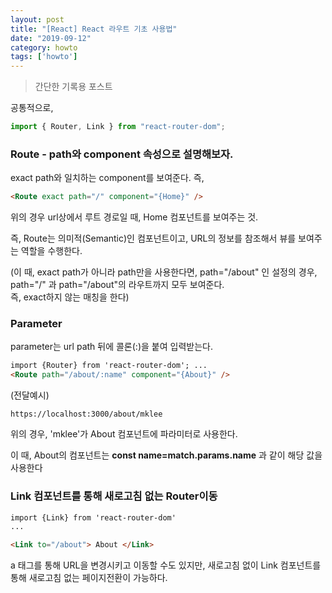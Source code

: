 ```yaml
---
layout: post
title: "[React] React 라우트 기초 사용법"
date: "2019-09-12"
category: howto
tags: ['howto']
---
```


> 간단한 기록용 포스트

공통적으로,

```javascript
import { Router, Link } from "react-router-dom";
```

### Route - path와 component 속성으로 설명해보자.

exact path와 일치하는 component를 보여준다. 즉,

```html
<Route exact path="/" component="{Home}" />
```

위의 경우 url상에서 루트 경로일 때, Home 컴포넌트를 보여주는 것.

즉, Route는 의미적(Semantic)인 컴포넌트이고, URL의 정보를 참조해서 뷰를 보여주는 역할을 수행한다.

(이 때, exact path가 아니라 path만을 사용한다면, path="/about" 인 설정의 경우, path="/" 과 path="/about"의 라우트까지 모두 보여준다.  
즉, exact하지 않는 매칭을 한다)

### Parameter

parameter는 url path 뒤에 콜론(:)을 붙여 입력받는다.

```html
import {Router} from 'react-router-dom'; ...
<Route path="/about/:name" component="{About}" />
```

(전달예시)

```
https://localhost:3000/about/mklee
```

위의 경우, 'mklee'가 About 컴포넌트에 파라미터로 사용한다.

이 때, About의 컴포넌트는 **const name=match.params.name** 과 같이 해당 값을 사용한다

### Link 컴포넌트를 통해 새로고침 없는 Router이동

```html
import {Link} from 'react-router-dom'
...

<Link to="/about"> About </Link>
```

a 태그를 통해 URL을 변경시키고 이동할 수도 있지만, 새로고침 없이 Link 컴포넌트를 통해 새로고침 없는 페이지전환이 가능하다.
